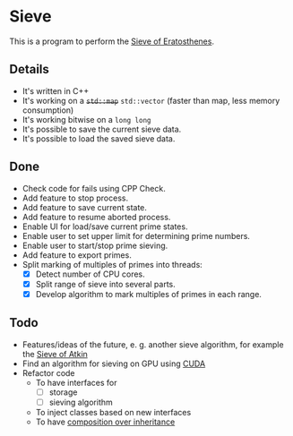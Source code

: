 # Sieve

This is a program to perform the [Sieve of Eratosthenes][soe].

## Details

- It's written in C++
- It's working on a ~~`std::map`~~ `std::vector` (faster than map, less memory consumption)
- It's working bitwise on a `long long`
- It's possible to save the current sieve data.
- It's possible to load the saved sieve data.

## Done

- Check code for fails using CPP Check.
- Add feature to stop process.
- Add feature to save current state.
- Add feature to resume aborted process.
- Enable UI for load/save current prime states.
- Enable user to set upper limit for determining prime numbers.
- Enable user to start/stop prime sieving.
- Add feature to export primes.
- Split marking of multiples of primes into threads:
  - [x] Detect number of CPU cores.
  - [x] Split range of sieve into several parts.
  - [x] Develop algorithm to mark multiples of primes in each range.

## Todo

- Features/ideas of the future, e. g. another sieve algorithm, for example the [Sieve of Atkin][soa]
- Find an algorithm for sieving on GPU using [CUDA][cuda]
- Refactor code
  - To have interfaces for
    - [ ] storage
    - [ ] sieving algorithm
  - To inject classes based on new interfaces
  - To have [composition over inheritance][coi]

[coi]: https://en.wikipedia.org/wiki/Composition_over_inheritance
[cuda]: https://en.wikipedia.org/wiki/CUDA
[soa]: https://en.wikipedia.org/wiki/Sieve_of_Atkin
[soe]: https://en.wikipedia.org/wiki/Sieve_of_Eratosthenes

